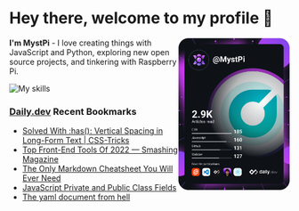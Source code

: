 # Hey there, welcome to my profile 👋

<a href="https://app.daily.dev/MystPi"><img src="https://github.com/MystPi/MystPi/blob/main/devcard.svg" width="200" alt="MystPi's Dev Card" align="right"/></a>

**I'm MystPi** - I love creating things with JavaScript and Python, exploring new open source projects, and tinkering with Raspberry Pi.

![My skills](https://skillicons.dev/icons?i=svelte,js,html,css,py,raspberrypi,react,tailwind)

### [Daily.dev](https://daily.dev) Recent Bookmarks
<!-- daily.dev BOOKMARKS:START -->
- [Solved With :has&lpar;&rpar;: Vertical Spacing in Long-Form Text | CSS-Tricks](https://app.daily.dev/posts/wU16uo-Zs?utm_source=rss&utm_medium=bookmarks&utm_campaign=Itr6mLfRdMms0HCyePtl9)
- [Top Front-End Tools Of 2022 — Smashing Magazine](https://app.daily.dev/posts/8D3UCySrm?utm_source=rss&utm_medium=bookmarks&utm_campaign=Itr6mLfRdMms0HCyePtl9)
- [The Only Markdown Cheatsheet You Will Ever Need](https://app.daily.dev/posts/YJMnppAV4?utm_source=rss&utm_medium=bookmarks&utm_campaign=Itr6mLfRdMms0HCyePtl9)
- [JavaScript Private and Public Class Fields](https://app.daily.dev/posts/6Ix43wnxG?utm_source=rss&utm_medium=bookmarks&utm_campaign=Itr6mLfRdMms0HCyePtl9)
- [The yaml document from hell](https://app.daily.dev/posts/h4A-amioz?utm_source=rss&utm_medium=bookmarks&utm_campaign=Itr6mLfRdMms0HCyePtl9)
<!-- daily.dev BOOKMARKS:END -->
